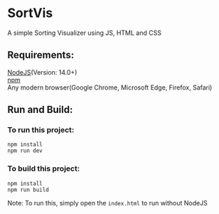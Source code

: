 # SortVis
A simple Sorting Visualizer using JS, HTML and CSS

## Requirements:
[NodeJS](https://nodejs.org/en/)(Version: 14.0+)<br>
[npm](https://www.npmjs.com/)<br>
Any modern browser(Google Chrome, Microsoft Edge, Firefox, Safari)<br>

## Run and Build:

### To run this project:
```
npm install
npm run dev
```

### To build this project:
```
npm install
npm run build
```

Note: To run this, simply open the `index.html` to run without NodeJS
